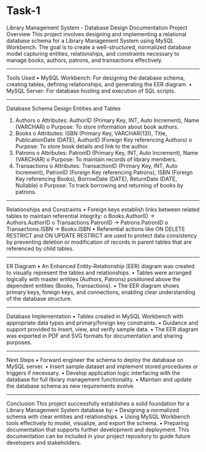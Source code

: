 # Task-1
Library Management System - Database Design Documentation
Project Overview
This project involves designing and implementing a relational database schema for a Library Management System using MySQL Workbench. The goal is to create a well-structured, normalized database model capturing entities, relationships, and constraints necessary to manage books, authors, patrons, and transactions effectively.
________________________________________
Tools Used
•	MySQL Workbench: For designing the database schema, creating tables, defining relationships, and generating the EER diagram.
•	MySQL Server: For database hosting and execution of SQL scripts.
________________________________________
Database Schema Design
Entities and Tables
1.	Authors
o	Attributes: AuthorID (Primary Key, INT, Auto Increment), Name (VARCHAR)
o	Purpose: To store information about book authors.
2.	Books
o	Attributes: ISBN (Primary Key, VARCHAR(13)), Title, PublicationDate (DATE), AuthorID (Foreign Key referencing Authors)
o	Purpose: To store book details and link to the author.
3.	Patrons
o	Attributes: PatronID (Primary Key, INT, Auto Increment), Name (VARCHAR)
o	Purpose: To maintain records of library members.
4.	Transactions
o	Attributes: TransactionID (Primary Key, INT, Auto Increment), PatronID (Foreign Key referencing Patrons), ISBN (Foreign Key referencing Books), BorrowDate (DATE), ReturnDate (DATE, Nullable)
o	Purpose: To track borrowing and returning of books by patrons.
________________________________________
Relationships and Constraints
•	Foreign keys establish links between related tables to maintain referential integrity:
o	Books.AuthorID → Authors.AuthorID
o	Transactions.PatronID → Patrons.PatronID
o	Transactions.ISBN → Books.ISBN
•	Referential actions like ON DELETE RESTRICT and ON UPDATE RESTRICT are used to protect data consistency by preventing deletion or modification of records in parent tables that are referenced by child tables.
________________________________________
ER Diagram
•	An Enhanced Entity-Relationship (EER) diagram was created to visually represent the tables and relationships.
•	Tables were arranged logically with master entities (Authors, Patrons) positioned above the dependent entities (Books, Transactions).
•	The EER diagram shows primary keys, foreign keys, and connections, enabling clear understanding of the database structure.
________________________________________
Database Implementation
•	Tables created in MySQL Workbench with appropriate data types and primary/foreign key constraints.
•	Guidance and support provided to insert, view, and verify sample data.
•	The EER diagram was exported in PDF and SVG formats for documentation and sharing purposes.
________________________________________
Next Steps
•	Forward engineer the schema to deploy the database on MySQL server.
•	Insert sample dataset and implement stored procedures or triggers if necessary.
•	Develop application logic interfacing with the database for full library management functionality.
•	Maintain and update the database schema as new requirements evolve.
________________________________________
Conclusion
This project successfully establishes a solid foundation for a Library Management System database by:
•	Designing a normalized schema with clear entities and relationships.
•	Using MySQL Workbench tools effectively to model, visualize, and export the schema.
•	Preparing documentation that supports further development and deployment.
This documentation can be included in your project repository to guide future developers and stakeholders.

